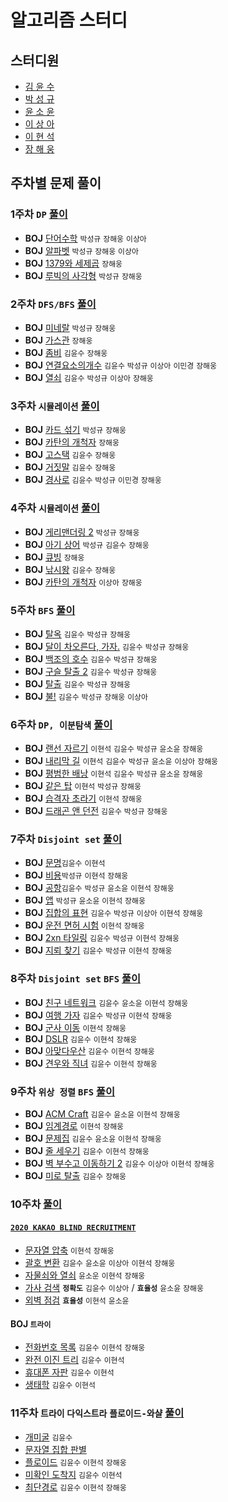 # 알고리즘 스터디

## 스터디원

- [김 윤 수](https://github.com/kysu5095)
- [박 성 규](https://github.com/prodinic)
- [윤 소 윤](https://github.com/stlover25)
- [이 상 아](https://github.com/snaag)
- [이 현 석](https://github.com/travelbeeee)
- [장 해 웅](https://github.com/Longseabear)

## 주차별 문제 풀이

### 1주차 `DP` [풀이](./solution/week01)

- **BOJ** [단어수학](https://www.acmicpc.net/problem/1339) `박성규` `장해웅` `이상아`
- **BOJ** [알파벳](https://www.acmicpc.net/problem/1987) `박성규` `장해웅` `이상아`
- **BOJ** [1379와 세제곱](https://www.acmicpc.net/problem/2731) `장해웅`
- **BOJ** [루빅의 사각형](https://www.acmicpc.net/problem/2549) `박성규` `장해웅`

### 2주차 `DFS/BFS` [풀이](./solution/week02)

- **BOJ** [미네랄](https://www.acmicpc.net/problem/2933) `박성규` `장해웅`
- **BOJ** [가스관](https://www.acmicpc.net/problem/2933) `장해웅`
- **BOJ** [좀비](https://www.acmicpc.net/problem/11952) `김윤수` `장해웅`
- **BOJ** [연결요소의개수](https://www.acmicpc.net/problem/11724) `김윤수` `박성규` `이상아` `이민경` `장해웅`
- **BOJ** [열쇠](https://www.acmicpc.net/problem/9328) `김윤수` `박성규` `이상아` `장해웅`

### 3주차 `시뮬레이션` [풀이](./solution/week03)

- **BOJ** [카드 섞기](https://www.acmicpc.net/problem/1091) `박성규` `장해웅`
- **BOJ** [카탄의 개척자](https://www.acmicpc.net/problem/3678) `장해웅`
- **BOJ** [고스택](https://www.acmicpc.net/problem/3425) `김윤수` `장해웅`
- **BOJ** [거짓말](https://www.acmicpc.net/problem/1043) `김윤수` `장해웅`
- **BOJ** [경사로](https://www.acmicpc.net/problem/14890) `김윤수` `박성규` `이민경` `장해웅`

### 4주차 `시뮬레이션` [풀이](./solution/week04)

- **BOJ** [게리맨더링 2](https://www.acmicpc.net/problem/17779) `박성규` `장해웅`
- **BOJ** [아기 상어](https://www.acmicpc.net/problem/16236) `박성규` `김윤수` `장해웅`
- **BOJ** [큐빙](https://www.acmicpc.net/problem/5373) `장해웅`
- **BOJ** [낚시왕](https://www.acmicpc.net/problem/17143) `김윤수` `장해웅`
- **BOJ** [카탄의 개척자](https://www.acmicpc.net/problem/3678) `이상아` `장해웅`

### 5주차 `BFS` [풀이](./solution/week05)

- **BOJ** [탈옥](https://www.acmicpc.net/problem/9376) `김윤수` `박성규` `장해웅`
- **BOJ** [달이 차오른다, 가자.](https://www.acmicpc.net/problem/1194) `김윤수` `박성규` `장해웅`
- **BOJ** [백조의 호수](https://www.acmicpc.net/problem/3197) `김윤수` `박성규` `장해웅`
- **BOJ** [구슬 탈출 2](https://www.acmicpc.net/problem/13460) `김윤수` `박성규` `장해웅`
- **BOJ** [탈출](https://www.acmicpc.net/problem/3055) `김윤수` `박성규` `장해웅`
- **BOJ** [불!](https://www.acmicpc.net/problem/4179) `김윤수` `박성규` `장해웅` `이상아`

### 6주차 `DP, 이분탐색` [풀이](./solution/week06)

- **BOJ** [랜선 자르기](https://www.acmicpc.net/problem/1654) `이현석` `김윤수` `박성규` `윤소윤` `장해웅`
- **BOJ** [내리막 길](https://www.acmicpc.net/problem/1520) `이현석` `김윤수` `박성규` `윤소윤` `이상아` `장해웅`
- **BOJ** [평범한 배낭](https://www.acmicpc.net/problem/12865) `이현석` `김윤수` `박성규` `윤소윤` `장해웅`
- **BOJ** [같은 탑](https://www.acmicpc.net/problem/1126) `이현석` `박성규` `장해웅`
- **BOJ** [습격자 초라기](https://www.acmicpc.net/problem/1006) `이현석` `장해웅`
- **BOJ** [드래곤 앤 던전](https://www.acmicpc.net/problem/16434) `김윤수` `박성규` `장해웅`

### 7주차 `Disjoint set` [풀이](./solution/week07)

- **BOJ** [문명](https://www.acmicpc.net/problem/14868)`김윤수` `이현석`
- **BOJ** [비용](https://www.acmicpc.net/problem/2463)`박성규` `이현석` `장해웅`
- **BOJ** [공항](https://www.acmicpc.net/problem/10775)`김윤수` `박성규` `윤소윤` `이현석` `장해웅`
- **BOJ** [앱](https://www.acmicpc.net/problem/7579) `박성규` `윤소윤` `이현석` `장해웅`
- **BOJ** [집합의 표현](https://www.acmicpc.net/problem/1717) `김윤수` `박성규` `이상아` `이현석` `장해웅`
- **BOJ** [운전 면허 시험](https://www.acmicpc.net/problem/10251) `이현석` `장해웅`
- **BOJ** [2xn 타일링](https://www.acmicpc.net/problem/11726) `김윤수` `박성규` `이현석` `장해웅`
- **BOJ** [지뢰 찾기](https://www.acmicpc.net/problem/1996) `김윤수` `박성규` `이현석` `장해웅`

### 8주차 `Disjoint set` `BFS` [풀이](./solution/week08)

- **BOJ** [친구 네트워크](https://www.acmicpc.net/problem/4195) `김윤수` `윤소윤` `이현석` `장해웅`
- **BOJ** [여행 가자](https://www.acmicpc.net/problem/1976) `김윤수` `박성규` `이현석` `장해웅`
- **BOJ** [군사 이동](https://www.acmicpc.net/problem/11085) `이현석` `장해웅`
- **BOJ** [DSLR](https://www.acmicpc.net/problem/9019) `김윤수` `이현석` `장해웅`
- **BOJ** [아맞다우산](https://www.acmicpc.net/problem/17244) `김윤수` `이현석` `장해웅`
- **BOJ** [견우와 직녀](https://www.acmicpc.net/problem/16137) `김윤수` `이현석` `장해웅`

### 9주차 `위상 정렬` `BFS` [풀이](./solution/week09)

- **BOJ** [ACM Craft](https://www.acmicpc.net/problem/1005) `김윤수` `윤소윤` `이현석` `장해웅`
- **BOJ** [임계경로](https://www.acmicpc.net/problem/1948) `이현석` `장해웅`
- **BOJ** [문제집](https://www.acmicpc.net/problem/1766) `김윤수` `윤소윤` `이현석` `장해웅`
- **BOJ** [줄 세우기](https://www.acmicpc.net/problem/2252) `김윤수` `이현석` `장해웅`
- **BOJ** [벽 부수고 이동하기 2](https://www.acmicpc.net/problem/14442) `김윤수` `이상아` `이현석` `장해웅`
- **BOJ** [미로 탈출](https://www.acmicpc.net/problem/1473) `김윤수` `장해웅`

### 10주차 [풀이](./solution/week10)

#### [`2020 KAKAO BLIND RECRUITMENT`](https://programmers.co.kr/learn/challenges?tab=all_challenges)

- [문자열 압축](https://programmers.co.kr/learn/courses/30/lessons/60057) `이현석` `장해웅`
- [괄호 변환](https://programmers.co.kr/learn/courses/30/lessons/60058) `김윤수` `윤소윤` `이상아` `이현석` `장해웅`
- [자물쇠와 열쇠](https://programmers.co.kr/learn/courses/30/lessons/60059) `윤소운` `이현석` `장해웅`
- [가사 검색](https://programmers.co.kr/learn/courses/30/lessons/60060) **`정확도`** `김윤수` `이상아` / **`효율성`** `윤소윤` `장해웅`
- [외벽 점검](https://programmers.co.kr/learn/courses/30/lessons/60062) **`효율성`** `이현석` `윤소윤`

#### BOJ `트라이`

- [전화번호 목록](https://www.acmicpc.net/problem/5052) `김윤수` `이현석` `장해웅`
- [완전 이진 트리](https://www.acmicpc.net/problem/9934) `김윤수` `이현석`
- [휴대폰 자판](https://www.acmicpc.net/problem/5670) `김윤수` `이현석`
- [생태학](https://www.acmicpc.net/problem/4358) `김윤수` `이현석`

### 11주차 `트라이` `다익스트라` `플로이드-와샬` [풀이](./solution/week11)

- [개미굴](https://www.acmicpc.net/problem/14725) `김윤수`
- [문자열 집합 판별](https://www.acmicpc.net/problem/9250)
- [플로이드](https://www.acmicpc.net/problem/11404) `김윤수` `이현석` `장해웅`
- [미확인 도착지](https://www.acmicpc.net/problem/9370) `김윤수` `이현석`
- [최단경로](https://www.acmicpc.net/problem/1753) `김윤수` `이현석` `장해웅`
